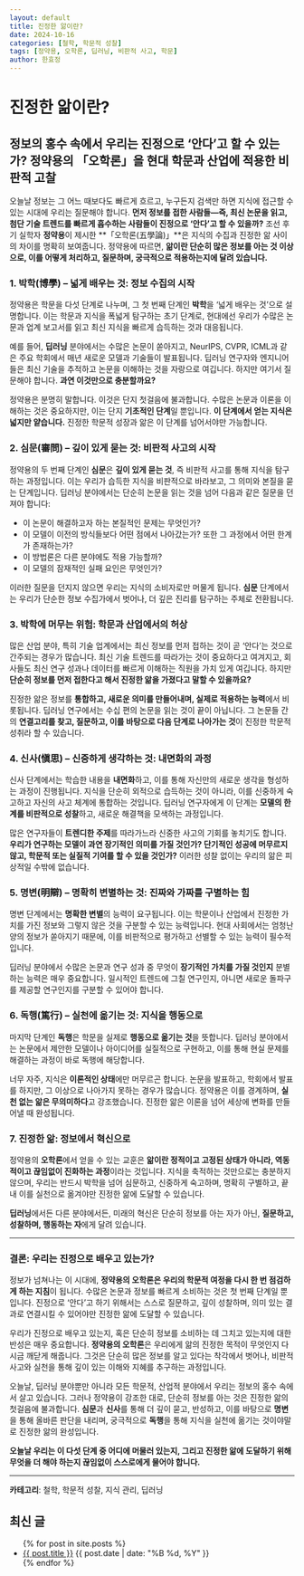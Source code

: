 ```yaml
---
layout: default
title: 진정한 앎이란?
date: 2024-10-16
categories: [철학, 학문적 성찰]
tags: [정약용, 오학론, 딥러닝, 비판적 사고, 학문]
author: 한효정
---
```


# 진정한 앎이란?

## 정보의 홍수 속에서 우리는 진정으로 ‘안다’고 할 수 있는가? 정약용의 「오학론」을 현대 학문과 산업에 적용한 비판적 고찰

오늘날 정보는 그 어느 때보다도 빠르게 흐르고, 누구든지 검색만 하면 지식에 접근할 수 있는 시대에 우리는 질문해야 합니다. **먼저 정보를 접한 사람들—즉, 최신 논문을 읽고, 첨단 기술 트렌드를 빠르게 흡수하는 사람들이 진정으로 ‘안다’고 할 수 있을까?** 조선 후기 실학자 **정약용**이 제시한 **「오학론(五學論)」**은 지식의 수집과 진정한 앎 사이의 차이를 명확히 보여줍니다. 정약용에 따르면, **앎이란 단순히 많은 정보를 아는 것 이상으로, 이를 어떻게 처리하고, 질문하며, 궁극적으로 적용하는지에 달려 있습니다.**

### 1. 박학(博學) – 넓게 배우는 것: 정보 수집의 시작

정약용은 학문을 다섯 단계로 나누며, 그 첫 번째 단계인 **박학**을 ‘넓게 배우는 것’으로 설명합니다. 이는 학문과 지식을 폭넓게 탐구하는 초기 단계로, 현대에선 우리가 수많은 논문과 업계 보고서를 읽고 최신 지식을 빠르게 습득하는 것과 대응됩니다. 

예를 들어, **딥러닝** 분야에서는 수많은 논문이 쏟아지고, NeurIPS, CVPR, ICML과 같은 주요 학회에서 매년 새로운 모델과 기술들이 발표됩니다. 딥러닝 연구자와 엔지니어들은 최신 기술을 추적하고 논문을 이해하는 것을 자랑으로 여깁니다. 하지만 여기서 질문해야 합니다. **과연 이것만으로 충분할까요?**

정약용은 분명히 말합니다. 이것은 단지 첫걸음에 불과합니다. 수많은 논문과 이론을 이해하는 것은 중요하지만, 이는 단지 **기초적인 단계**일 뿐입니다. **이 단계에서 얻는 지식은 넓지만 얕습니다.** 진정한 학문적 성장과 앎은 이 단계를 넘어서야만 가능합니다.

### 2. 심문(審問) – 깊이 있게 묻는 것: 비판적 사고의 시작

정약용의 두 번째 단계인 **심문**은 **깊이 있게 묻는 것**, 즉 비판적 사고를 통해 지식을 탐구하는 과정입니다. 이는 우리가 습득한 지식을 비판적으로 바라보고, 그 의미와 본질을 묻는 단계입니다. 딥러닝 분야에서는 단순히 논문을 읽는 것을 넘어 다음과 같은 질문을 던져야 합니다:
- 이 논문이 해결하고자 하는 본질적인 문제는 무엇인가?
- 이 모델이 이전의 방식들보다 어떤 점에서 나아갔는가? 또한 그 과정에서 어떤 한계가 존재하는가?
- 이 방법론은 다른 분야에도 적용 가능할까?
- 이 모델의 잠재적인 실패 요인은 무엇인가?

이러한 질문을 던지지 않으면 우리는 지식의 소비자로만 머물게 됩니다. **심문** 단계에서는 우리가 단순한 정보 수집가에서 벗어나, 더 깊은 진리를 탐구하는 주체로 전환됩니다.

### 3. 박학에 머무는 위험: 학문과 산업에서의 허상

많은 산업 분야, 특히 기술 업계에서는 최신 정보를 먼저 접하는 것이 곧 ‘안다’는 것으로 간주되는 경우가 많습니다. 최신 기술 트렌드를 따라가는 것이 중요하다고 여겨지고, 회사들도 최신 연구 성과나 데이터를 빠르게 이해하는 직원을 가치 있게 여깁니다. 하지만 **단순히 정보를 먼저 접한다고 해서 진정한 앎을 가졌다고 말할 수 있을까요?**

진정한 앎은 정보를 **통합하고, 새로운 의미를 만들어내며, 실제로 적용하는 능력**에서 비롯됩니다. 딥러닝 연구에서는 수십 편의 논문을 읽는 것이 끝이 아닙니다. 그 논문들 간의 **연결고리를 찾고, 질문하고, 이를 바탕으로 다음 단계로 나아가는 것**이 진정한 학문적 성취라 할 수 있습니다.

### 4. 신사(愼思) – 신중하게 생각하는 것: 내면화의 과정

신사 단계에서는 학습한 내용을 **내면화**하고, 이를 통해 자신만의 새로운 생각을 형성하는 과정이 진행됩니다. 지식을 단순히 외적으로 습득하는 것이 아니라, 이를 신중하게 숙고하고 자신의 사고 체계에 통합하는 것입니다. 딥러닝 연구자에게 이 단계는 **모델의 한계를 비판적으로 성찰**하고, 새로운 해결책을 모색하는 과정입니다.

많은 연구자들이 **트렌디한 주제**를 따라가느라 신중한 사고의 기회를 놓치기도 합니다. **우리가 연구하는 모델이 과연 장기적인 의미를 가질 것인가? 단기적인 성공에 머무르지 않고, 학문적 또는 실질적 기여를 할 수 있을 것인가?** 이러한 성찰 없이는 우리의 앎은 피상적일 수밖에 없습니다.

### 5. 명변(明辯) – 명확히 변별하는 것: 진짜와 가짜를 구별하는 힘

명변 단계에서는 **명확한 변별**의 능력이 요구됩니다. 이는 학문이나 산업에서 진정한 가치를 가진 정보와 그렇지 않은 것을 구분할 수 있는 능력입니다. 현대 사회에서는 엄청난 양의 정보가 쏟아지기 때문에, 이를 비판적으로 평가하고 선별할 수 있는 능력이 필수적입니다. 

딥러닝 분야에서 수많은 논문과 연구 성과 중 무엇이 **장기적인 가치를 가질 것인지** 분별하는 능력은 매우 중요합니다. 일시적인 트렌드에 그칠 연구인지, 아니면 새로운 돌파구를 제공할 연구인지를 구분할 수 있어야 합니다.

### 6. 독행(篤行) – 실천에 옮기는 것: 지식을 행동으로

마지막 단계인 **독행**은 학문을 실제로 **행동으로 옮기는 것**을 뜻합니다. 딥러닝 분야에서는 논문에서 제안한 모델이나 아이디어를 실질적으로 구현하고, 이를 통해 현실 문제를 해결하는 과정이 바로 독행에 해당합니다. 

너무 자주, 지식은 **이론적인 상태**에만 머무르곤 합니다. 논문을 발표하고, 학회에서 발표를 하지만, 그 이상으로 나아가지 못하는 경우가 많습니다. 정약용은 이를 경계하며, **실천 없는 앎은 무의미하다**고 강조했습니다. 진정한 앎은 이론을 넘어 세상에 변화를 만들어낼 때 완성됩니다.

### 7. 진정한 앎: 정보에서 혁신으로

정약용의 **오학론**에서 얻을 수 있는 교훈은 **앎이란 정적이고 고정된 상태가 아니라, 역동적이고 끊임없이 진화하는 과정**이라는 것입니다. 지식을 축적하는 것만으로는 충분하지 않으며, 우리는 반드시 박학을 넘어 심문하고, 신중하게 숙고하며, 명확히 구별하고, 끝내 이를 실천으로 옮겨야만 진정한 앎에 도달할 수 있습니다.

**딥러닝**에서든 다른 분야에서든, 미래의 혁신은 단순히 정보를 아는 자가 아닌, **질문하고, 성찰하며, 행동하는 자**에게 달려 있습니다.

---

### **결론: 우리는 진정으로 배우고 있는가?**

정보가 넘쳐나는 이 시대에, **정약용의 오학론은 우리의 학문적 여정을 다시 한 번 점검하게 하는 지침**이 됩니다. 수많은 논문과 정보를 빠르게 소비하는 것은 첫 번째 단계일 뿐입니다. 진정으로 ‘안다’고 하기 위해서는 스스로 질문하고, 깊이 성찰하며, 의미 있는 결과로 연결시킬 수 있어야만 진정한 앎에 도달할 수 있습니다.

우리가 진정으로 배우고 있는지, 혹은 단순히 정보를 소비하는 데 그치고 있는지에 대한 반성은 매우 중요합니다. **정약용의 오학론**은 우리에게 앎의 진정한 목적이 무엇인지 다시금 깨닫게 해줍니다. 그것은 단순히 많은 정보를 알고 있다는 착각에서 벗어나, 비판적 사고와 실천을 통해 깊이 있는 이해와 지혜를 추구하는 과정입니다.

오늘날, 딥러닝 분야뿐만 아니라 모든 학문적, 산업적 분야에서 우리는 정보의 홍수 속에서 살고 있습니다. 그러나 정약용이 강조한 대로, 단순히 정보를 아는 것은 진정한 앎의 첫걸음에 불과합니다. **심문**과 **신사**를 통해 더 깊이 묻고, 반성하고, 이를 바탕으로 **명변**을 통해 올바른 판단을 내리며, 궁극적으로 **독행**을 통해 지식을 실천에 옮기는 것이야말로 진정한 앎의 완성입니다.

**오늘날 우리는 이 다섯 단계 중 어디에 머물러 있는지, 그리고 진정한 앎에 도달하기 위해 무엇을 더 해야 하는지 끊임없이 스스로에게 물어야 합니다.**

--- 

**카테고리**: 철학, 학문적 성찰, 지식 관리, 딥러닝

## 최신 글
<ul>
  {% for post in site.posts %}
    <li>
      <a href="{{ post.url }}">{{ post.title }}</a>
      <span>{{ post.date | date: "%B %d, %Y" }}</span>
    </li>
  {% endfor %}
</ul>
